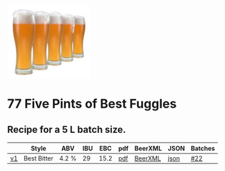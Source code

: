 ![logo](./77_Five_Pints_of_Best_Fuggles.jpeg)

# 77 Five Pints of Best Fuggles

## Recipe for a 5 L batch size.

|    | Style | ABV | IBU | EBC | pdf | BeerXML | JSON | Batches |
|----|-------|-----|-----|-----|-----|---------|------|---------|
| [v1](./77_Five_Pints_of_Best_Fuggles_recipe.md) | Best Bitter | 4.2 % | 29  | 15.2 | [pdf](./77_Five_Pints_of_Best_Fuggles.pdf) | [BeerXML](./77_Five_Pints_of_Best_Fuggles.xml) | [json](./77_Five_Pints_of_Best_Fuggles.json) | [#22](../../batches/batch_22/README.md) |
